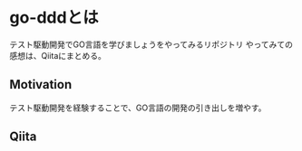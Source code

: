 # go-dddとは

テスト駆動開発でGO言語を学びましょうをやってみるリポジトリ
やってみての感想は、Qiitaにまとめる。

## Motivation

テスト駆動開発を経験することで、GO言語の開発の引き出しを増やす。

## Qiita
